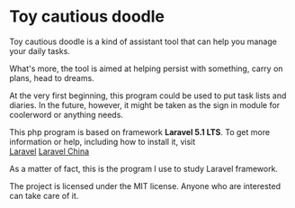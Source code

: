 # Toy cautious doodle

Toy cautious doodle is a kind of assistant tool that can help you manage your daily tasks.

What's more, the tool is aimed at helping persist with something, carry on plans, head to dreams.

At the very first beginning, this program could be used to put task lists and diaries. In the future, however, it might be taken as the sign in module for coolerword or anything needs.

This php program is based on framework **Laravel 5.1 LTS**. To get more information or help, including how to install it, visit  
[Laravel](https://laravel.com/docs/5.1)
[Laravel China](http://laravel-china.org/docs/5.1/installation)

As a matter of fact, this is the program I use to study Laravel framework.

The project is licensed under the MIT license. Anyone who are interested can take care of it.